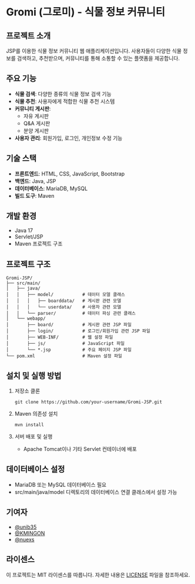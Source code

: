# Gromi (그로미) - 식물 정보 커뮤니티

## 프로젝트 소개
JSP를 이용한 식물 정보 커뮤니티 웹 애플리케이션입니다. 사용자들이 다양한 식물 정보를 검색하고, 추천받으며, 커뮤니티를 통해 소통할 수 있는 플랫폼을 제공합니다.

## 주요 기능
- **식물 검색**: 다양한 종류의 식물 정보 검색 기능
- **식물 추천**: 사용자에게 적합한 식물 추천 시스템
- **커뮤니티 게시판**:
  - 자유 게시판
  - Q&A 게시판
  - 분양 게시판
- **사용자 관리**: 회원가입, 로그인, 개인정보 수정 기능

## 기술 스택
- **프론트엔드**: HTML, CSS, JavaScript, Bootstrap
- **백엔드**: Java, JSP
- **데이터베이스**: MariaDB, MySQL
- **빌드 도구**: Maven

## 개발 환경
- Java 17
- Servlet/JSP
- Maven 프로젝트 구조

## 프로젝트 구조
```
Gromi-JSP/
├── src/main/
│   ├── java/
│   │   ├── model/           # 데이터 모델 클래스
│   │   │   ├── boarddata/   # 게시판 관련 모델
│   │   │   └── userdata/    # 사용자 관련 모델
│   │   └── parser/          # 데이터 파싱 관련 클래스
│   └── webapp/
│       ├── board/           # 게시판 관련 JSP 파일
│       ├── login/           # 로그인/회원가입 관련 JSP 파일
│       ├── WEB-INF/         # 웹 설정 파일
│       ├── js/              # JavaScript 파일
│       └── *.jsp            # 주요 페이지 JSP 파일
└── pom.xml                  # Maven 설정 파일
```

## 설치 및 실행 방법
1. 저장소 클론
   ```
   git clone https://github.com/your-username/Gromi-JSP.git
   ```

2. Maven 의존성 설치
   ```
   mvn install
   ```

3. 서버 배포 및 실행
   - Apache Tomcat이나 기타 Servlet 컨테이너에 배포

## 데이터베이스 설정
- MariaDB 또는 MySQL 데이터베이스 필요
- src/main/java/model 디렉토리의 데이터베이스 연결 클래스에서 설정 가능

## 기여자
- [@unib35](https://github.com/unib35)
- [@KMINGON](https://github.com/KMINGON)
- [@nuexs](https://github.com/nuexs)

## 라이센스
이 프로젝트는 MIT 라이센스를 따릅니다. 자세한 내용은 [LICENSE](LICENSE) 파일을 참조하세요.
